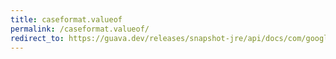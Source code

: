 ```yaml
---
title: caseformat.valueof
permalink: /caseformat.valueof/
redirect_to: https://guava.dev/releases/snapshot-jre/api/docs/com/google/common/base/CaseFormat.html#valueOf-java.lang.String-
---
```

